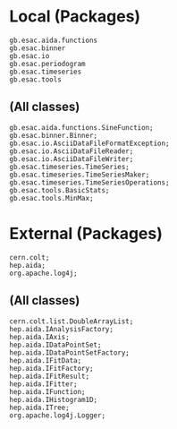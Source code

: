 # Local (Packages)
    gb.esac.aida.functions
    gb.esac.binner
    gb.esac.io
    gb.esac.periodogram
    gb.esac.timeseries
    gb.esac.tools

## (All classes)
    gb.esac.aida.functions.SineFunction;
    gb.esac.binner.Binner;
    gb.esac.io.AsciiDataFileFormatException;
    gb.esac.io.AsciiDataFileReader;
    gb.esac.io.AsciiDataFileWriter;
    gb.esac.timeseries.TimeSeries;
    gb.esac.timeseries.TimeSeriesMaker;
    gb.esac.timeseries.TimeSeriesOperations;
    gb.esac.tools.BasicStats;
    gb.esac.tools.MinMax;

# External (Packages)
    cern.colt;
    hep.aida;
    org.apache.log4j;

## (All classes)
    cern.colt.list.DoubleArrayList;
    hep.aida.IAnalysisFactory;
    hep.aida.IAxis;
    hep.aida.IDataPointSet;
    hep.aida.IDataPointSetFactory;
    hep.aida.IFitData;
    hep.aida.IFitFactory;
    hep.aida.IFitResult;
    hep.aida.IFitter;
    hep.aida.IFunction;
    hep.aida.IHistogram1D;
    hep.aida.ITree;
    org.apache.log4j.Logger;
